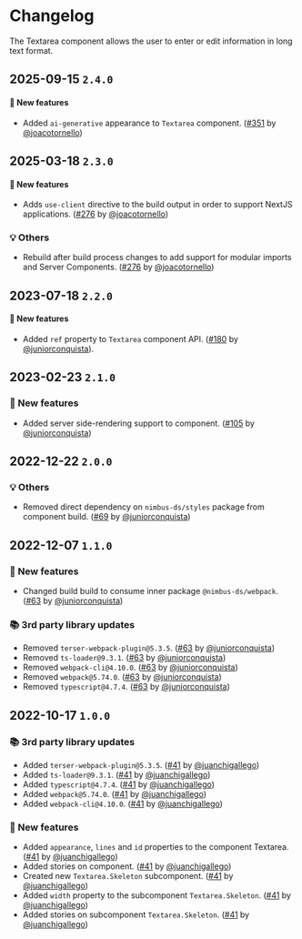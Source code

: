 # Changelog

The Textarea component allows the user to enter or edit information in long text format.

## 2025-09-15 `2.4.0`

#### 🎉 New features

- Added `ai-generative` appearance to `Textarea` component. ([#351](https://github.com/TiendaNube/nimbus-design-system/pull/351) by [@joacotornello](https://github.com/joacotornello))

## 2025-03-18 `2.3.0`

#### 🎉 New features

- Adds `use-client` directive to the build output in order to support NextJS applications. ([#276](https://github.com/TiendaNube/nimbus-design-system/pull/276) by [@joacotornello](https://github.com/joacotornello))

### 💡 Others

- Rebuild after build process changes to add support for modular imports and Server Components. ([#276](https://github.com/TiendaNube/nimbus-design-system/pull/276) by [@joacotornello](https://github.com/joacotornello))

## 2023-07-18 `2.2.0`

#### 🎉 New features

- Added `ref` property to `Textarea` component API. ([#180](https://github.com/TiendaNube/nimbus-design-system/pull/180) by [@juniorconquista](https://github.com/juniorconquista)).

## 2023-02-23 `2.1.0`

### 🎉 New features

- Added server side-rendering support to component. ([#105](https://github.com/TiendaNube/nimbus-design-system/pull/105) by [@juniorconquista](https://github.com/juniorconquista))

## 2022-12-22 `2.0.0`

### 💡 Others

- Removed direct dependency on `nimbus-ds/styles` package from component build. ([#69](https://github.com/TiendaNube/nimbus-design-system/pull/69) by [@juniorconquista](https://github.com/juniorconquista))

## 2022-12-07 `1.1.0`

### 🎉 New features

- Changed build build to consume inner package `@nimbus-ds/webpack`. ([#63](https://github.com/TiendaNube/nimbus-design-system/pull/63) by [@juniorconquista](https://github.com/juniorconquista))

### 📚 3rd party library updates

- Removed `terser-webpack-plugin@5.3.5`. ([#63](https://github.com/TiendaNube/nimbus-design-system/pull/63) by [@juniorconquista](https://github.com/juniorconquista))
- Removed `ts-loader@9.3.1`. ([#63](https://github.com/TiendaNube/nimbus-design-system/pull/63) by [@juniorconquista](https://github.com/juniorconquista))
- Removed `webpack-cli@4.10.0`. ([#63](https://github.com/TiendaNube/nimbus-design-system/pull/63) by [@juniorconquista](https://github.com/juniorconquista))
- Removed `webpack@5.74.0`. ([#63](https://github.com/TiendaNube/nimbus-design-system/pull/63) by [@juniorconquista](https://github.com/juniorconquista))
- Removed `typescript@4.7.4`. ([#63](https://github.com/TiendaNube/nimbus-design-system/pull/63) by [@juniorconquista](https://github.com/juniorconquista))

## 2022-10-17 `1.0.0`

### 📚 3rd party library updates

- Added `terser-webpack-plugin@5.3.5`. ([#41](https://github.com/TiendaNube/nimbus-design-system/pull/41) by [@juanchigallego](https://github.com/juanchigallego))
- Added `ts-loader@9.3.1`. ([#41](https://github.com/TiendaNube/nimbus-design-system/pull/41) by [@juanchigallego](https://github.com/juanchigallego))
- Added `typescript@4.7.4`. ([#41](https://github.com/TiendaNube/nimbus-design-system/pull/41) by [@juanchigallego](https://github.com/juanchigallego))
- Added `webpack@5.74.0`. ([#41](https://github.com/TiendaNube/nimbus-design-system/pull/41) by [@juanchigallego](https://github.com/juanchigallego))
- Added `webpack-cli@4.10.0`. ([#41](https://github.com/TiendaNube/nimbus-design-system/pull/41) by [@juanchigallego](https://github.com/juanchigallego))

### 🎉 New features

- Added `appearance`, `lines` and `id` properties to the component Textarea. ([#41](https://github.com/TiendaNube/nimbus-design-system/pull/41) by [@juanchigallego](https://github.com/juanchigallego))
- Added stories on component. ([#41](https://github.com/TiendaNube/nimbus-design-system/pull/41) by [@juanchigallego](https://github.com/juanchigallego))
- Created new `Textarea.Skeleton` subcomponent. ([#41](https://github.com/TiendaNube/nimbus-design-system/pull/41) by [@juanchigallego](https://github.com/juanchigallego))
- Added `width` property to the subcomponent `Textarea.Skeleton`. ([#41](https://github.com/TiendaNube/nimbus-design-system/pull/41) by [@juanchigallego](https://github.com/juanchigallego))
- Added stories on subcomponent `Textarea.Skeleton`. ([#41](https://github.com/TiendaNube/nimbus-design-system/pull/41) by [@juanchigallego](https://github.com/juanchigallego))
